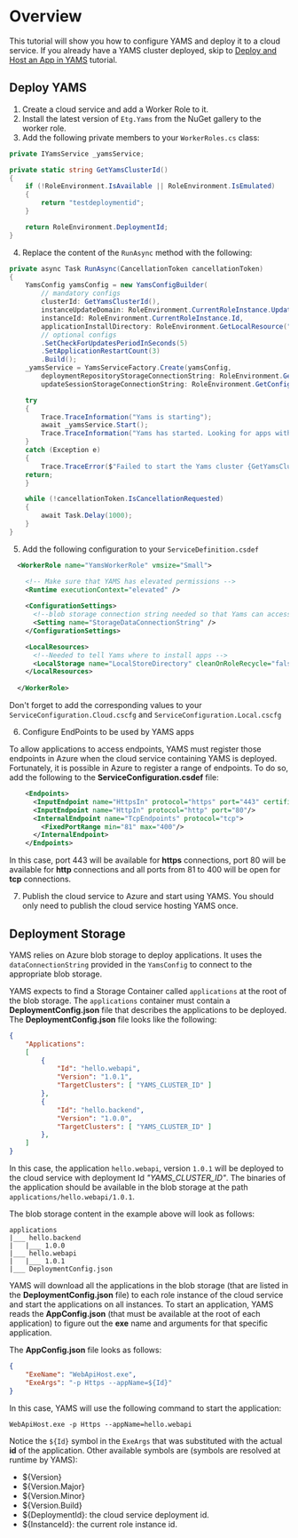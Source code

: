 # Overview

This tutorial will show you how to configure YAMS and deploy it to a cloud service. If you already have a YAMS cluster deployed, skip to [Deploy and Host an App in YAMS](Deploy&Host_an_App_in_YAMS.md) tutorial.

## Deploy YAMS
1. Create a cloud service and add a Worker Role to it.
2. Install the latest version of `Etg.Yams` from the NuGet gallery to the worker role.
3. Add the following private members to your `WorkerRoles.cs` class:

```csharp
private IYamsService _yamsService;

private static string GetYamsClusterId()
{
    if (!RoleEnvironment.IsAvailable || RoleEnvironment.IsEmulated)
    {
        return "testdeploymentid";
    }

    return RoleEnvironment.DeploymentId;
}
```
4. Replace the content of the `RunAsync` method with the following:

```csharp
private async Task RunAsync(CancellationToken cancellationToken)
{
    YamsConfig yamsConfig = new YamsConfigBuilder(
        // mandatory configs
        clusterId: GetYamsClusterId(),
        instanceUpdateDomain: RoleEnvironment.CurrentRoleInstance.UpdateDomain.ToString(),
        instanceId: RoleEnvironment.CurrentRoleInstance.Id,
        applicationInstallDirectory: RoleEnvironment.GetLocalResource("LocalStoreDirectory").RootPath)
        // optional configs
        .SetCheckForUpdatesPeriodInSeconds(5)
        .SetApplicationRestartCount(3)
        .Build();
    _yamsService = YamsServiceFactory.Create(yamsConfig,
        deploymentRepositoryStorageConnectionString: RoleEnvironment.GetConfigurationSettingValue("StorageDataConnectionString"),
        updateSessionStorageConnectionString: RoleEnvironment.GetConfigurationSettingValue("StorageDataConnectionString"));

    try
    {
        Trace.TraceInformation("Yams is starting");
        await _yamsService.Start();
        Trace.TraceInformation("Yams has started. Looking for apps with clusterId:" + GetYamsClusterId());
    }
    catch (Exception e)
    {
        Trace.TraceError($"Failed to start the Yams cluster {GetYamsClusterId()}", e);
	return;
    }

    while (!cancellationToken.IsCancellationRequested)
    {
        await Task.Delay(1000);
    }
}
```

5. Add the following configuration to your `ServiceDefinition.csdef`

```xml
  <WorkerRole name="YamsWorkerRole" vmsize="Small">

    <!-- Make sure that YAMS has elevated permissions -->
    <Runtime executionContext="elevated" />
    
    <ConfigurationSettings>
      <!--blob storage connection string needed so that Yams can access the deployment storage -->
      <Setting name="StorageDataConnectionString" />
    </ConfigurationSettings>

    <LocalResources>
      <!--Needed to tell Yams where to install apps -->
      <LocalStorage name="LocalStoreDirectory" cleanOnRoleRecycle="false" />
    </LocalResources>
    
  </WorkerRole>
```

Don't forget to add the corresponding values to your `ServiceConfiguration.Cloud.cscfg` and `ServiceConfiguration.Local.cscfg`

6. Configure EndPoints to be used by YAMS apps

To allow applications to access endpoints, YAMS must register those endpoints in Azure when the cloud service containing YAMS is deployed. Fortunately, it is possible in Azure to register a range of endpoints. To do so, add the following to the **ServiceConfiguration.csdef** file:

```xml
    <Endpoints>
      <InputEndpoint name="HttpsIn" protocol="https" port="443" certificate="your-certificate.net"/>
      <InputEndpoint name="HttpIn" protocol="http" port="80"/>
      <InternalEndpoint name="TcpEndpoints" protocol="tcp">
        <FixedPortRange min="81" max="400"/>
      </InternalEndpoint>
    </Endpoints>
```

In this case, port 443 will be available for **https** connections, port 80 will be available for **http** connections and all ports from 81 to 400 will be open for **tcp** connections.

7. Publish the cloud service to Azure and start using YAMS. You should only need to publish the cloud service hosting YAMS once.

## Deployment Storage

YAMS relies on Azure blob storage to deploy applications. It uses the `dataConnectionString` provided in the `YamsConfig` to connect to the appropriate blob storage.

YAMS expects to find a Storage Container called `applications` at the root of the blob storage. The `applications` container must contain a **DeploymentConfig.json** file that describes the applications to be deployed. The **DeploymentConfig.json** file looks like the following:

```json
{
	"Applications":
	[
        {
            "Id": "hello.webapi",
            "Version": "1.0.1",
            "TargetClusters": [ "YAMS_CLUSTER_ID" ]
        },	
		{
            "Id": "hello.backend",
			"Version": "1.0.0",
            "TargetClusters": [ "YAMS_CLUSTER_ID" ]
		},
	]
}
```

In this case, the application `hello.webapi`, version `1.0.1` will be deployed to the cloud service with deployment Id *"YAMS_CLUSTER_ID"*. The binaries of the application should be available in the blob storage at the path `applications/hello.webapi/1.0.1`.

The blob storage content in the example above will look as follows:

```
applications
|___ hello.backend
|   |___ 1.0.0
|___ hello.webapi
|   |___ 1.0.1
|___ DeploymentConfig.json            
```

YAMS will download all the applications in the blob storage (that are listed in the **DeploymentConfig.json** file) to each role instance of the cloud service and start the applications on all instances. To start an application, YAMS reads the **AppConfig.json** (that must be available at the root of each application) to figure out the **exe** name and arguments for that specific application.

The **AppConfig.json** file looks as follows:

```json
{
    "ExeName": "WebApiHost.exe",
    "ExeArgs": "-p Https --appName=${Id}"
}
```

In this case, YAMS will use the following command to start the application:

```
WebApiHost.exe -p Https --appName=hello.webapi
```

Notice the `${Id}` symbol in the `ExeArgs` that was substituted with the actual **id** of the application. Other available symbols are (symbols are resolved at runtime by YAMS):
* ${Version}
* ${Version.Major}
* ${Version.Minor}
* ${Version.Build}
* ${DeploymentId}: the cloud service deployment id.
* ${InstanceId}: the current role instance id.
